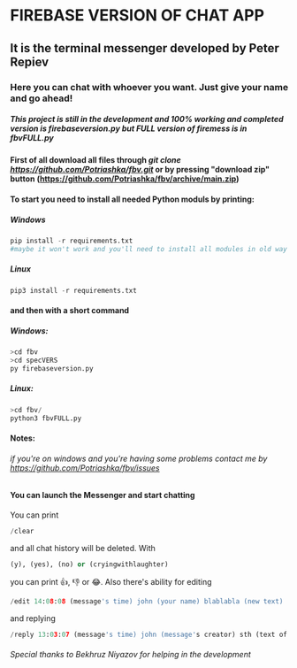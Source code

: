 # FIREBASE VERSION OF CHAT APP
## It is the terminal messenger developed by Peter Repiev
### Here you can chat with whoever you want. Just give your name and go ahead!
##### This project is still in the development and 100% working and completed version is firebaseversion.py but FULL version of firemess is in fbvFULL.py
#### First of all download all files through *git clone https://github.com/Potriashka/fbv.git* or by pressing "download zip" button (https://github.com/Potriashka/fbv/archive/main.zip)
#### To start you need to install all needed Python moduls by printing:
##### Windows
```python
pip install -r requirements.txt
#maybe it won't work and you'll need to install all modules in old way
```
##### Linux
```python
pip3 install -r requirements.txt
```
#### and then with a short command
##### Windows:
```python
>cd fbv
>cd specVERS
py firebaseversion.py
```
##### Linux:
```python
>cd fbv/
python3 fbvFULL.py
```
#### Notes: 
###### if you're on windows and you're having some problems contact me by https://github.com/Potriashka/fbv/issues 
#### You can launch the Messenger and start chatting
You can print
```python
/clear
```
and all chat history will be deleted.
With
```python
(y), (yes), (no) or (cryingwithlaughter)
```
you can print 👍, 👎 or 😂.
Also there's ability for editing
```python
/edit 14:08:08 (message's time) john (your name) blablabla (new text)
```
and replying
```python
/reply 13:03:07 (message's time) john (message's creator) sth (text of a message)
```
###### Special thanks to Bekhruz Niyazov for helping in the development
